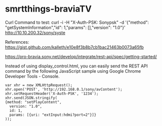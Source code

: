 # smrtthings-braviaTV

Curl Command to test:
curl -i -H "X-Auth-PSK: Sonypsk" -d '{"method": "getSystemInformation","id": 1,"params": [],"version": "1.0"}' http://10.10.200.32/sony/syste


References:
https://gist.github.com/kalleth/e10e8f3b8b7cb1bac21463b0073a65fb


https://pro-bravia.sony.net/develop/integrate/rest-api/spec/getting-started/

Instead of using display_control.html, you can easily send the REST API command by the following JavaScript sample using Google Chrome Developer Tools - Console.

    var xhr = new XMLHttpRequest();
    xhr.open('POST', 'http://192.168.0.1/sony/avContent');
    xhr.setRequestHeader('X-Auth-PSK', '1234');
    xhr.send(JSON.stringify(
    {method: "setPlayContent",
      version: "1.0",
      id: 1,
      params: [{uri: "extInput:hdmi?port=2"}]}
    ));

